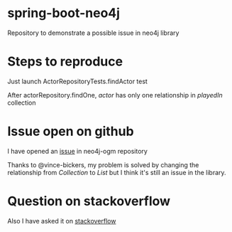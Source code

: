 # spring-boot-neo4j
Repository to demonstrate a possible issue in neo4j library

# Steps to reproduce
Just launch ActorRepositoryTests.findActor test

After actorRepository.findOne, _actor_ has only one relationship in _playedIn_ collection

# Issue open on github
I have opened an [issue](https://github.com/neo4j/neo4j-ogm/issues/385) in neo4j-ogm repository

Thanks to @vince-bickers, my problem is solved by changing the relationship from _Collection_ to _List_ but I think it's still an issue in the library.

# Question on stackoverflow
Also I have asked it on [stackoverflow](https://stackoverflow.com/questions/45015698/spring-data-neo4j-graphrepository-findone-doesnt-retrieve-all-the-relationships)
